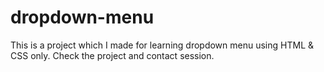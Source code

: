 # dropdown-menu
This is a project which I made for learning dropdown menu using HTML &amp; CSS only.
Check the project and contact session.
